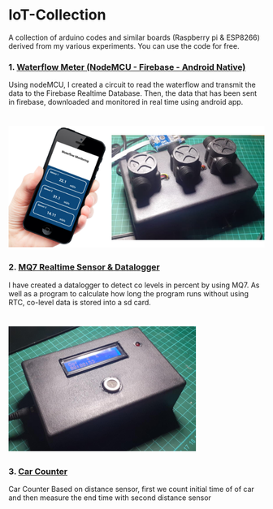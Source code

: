 # IoT-Collection

A collection of arduino codes and similar boards (Raspberry pi & ESP8266) derived from my various experiments. You can use the code for free.


### 1. [Waterflow Meter (NodeMCU - Firebase - Android Native)](https://github.com/lintabong/Water-Flow-Monitoring)
<p>Using nodeMCU, I created a circuit to read the waterflow and transmit the data to the Firebase Realtime Database. Then, the data that has been sent in firebase, downloaded and monitored in real time using android app.</p> 

![img](https://github.com/lintabong/IoT-Collection/blob/main/WaterFlowMonitoring/waterflow.png)
=====


### 2. [MQ7 Realtime Sensor & Datalogger](https://github.com/lintabong/MQ7-Datalogger)
<p>I have created a datalogger to detect co levels in percent by using MQ7. As well as a program to calculate how long the program runs without using RTC, co-level data is stored into a sd card.</p> 

![img](https://github.com/lintabong/MQ7-Datalogger/blob/main/datalogger.png)
=====

### 3. [Car Counter](https://github.com/lintabong/IoT-Collection/tree/main/CarCounter)
<p>Car Counter Based on distance sensor, first we count initial time of of car and then measure the end time with second distance sensor</p>


